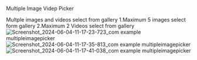 Multiple Image Videp Picker

Multple images and videos select from gallery 
1.Maximum 5 images select form gallery
2.Maximum 2 Videos select from gallery
![Screenshot_2024-06-04-11-17-23-723_com example multipleimagepicker](https://github.com/hetalpatel08/multiple_image_video_picker/assets/115159485/d9aaaae0-5398-416b-abe3-bfa0baa3c4b0)
![Screenshot_2024-06-04-11-17-35-813_com example multipleimagepicker](https://github.com/hetalpatel08/multiple_image_video_picker/assets/115159485/e32f849b-774a-4d01-8352-42c1b155a413)
![Screenshot_2024-06-04-11-17-41-038_com example multipleimagepicker](https://github.com/hetalpatel08/multiple_image_video_picker/assets/115159485/a02ca2a1-2f4c-45f5-9ab8-949b33784912)
